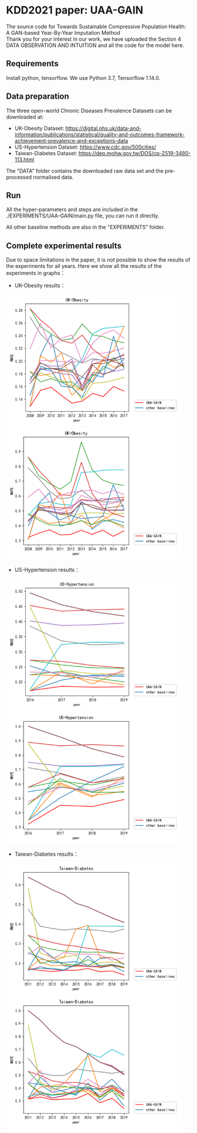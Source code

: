 # KDD2021 paper: UAA-GAIN
The source code for Towards Sustainable Compressive Population Health: A GAN-based Year-By-Year Imputation Method    
Thank you for your interest in our work, we have uploaded the Section 4 DATA OBSERVATION AND INTUITION and all the code for the model here.

## Requirements
Install python, tensorflow. We use Python 3.7, Tensorflow 1.14.0.

## Data preparation
The three open-world Chronic Diseases Prevalence Datasets can be downloaded at:
* UK-Obesity Dataset: https://digital.nhs.uk/data-and-information/publications/statistical/quality-and-outcomes-framework-achievement-prevalence-and-exceptions-data
* US-Hypertension Dataset: https://www.cdc.gov/500cities/
* Taiwan-Diabetes Dataset: https://dep.mohw.gov.tw/DOS/cp-2519-3480-113.html

The "DATA" folder contains the downloaded raw data set and the pre-processed normalised data.

## Run
All the hyper-parameters and steps are included in the ./EXPERIMENTS/UAA-GAIN/main.py file, you can run it directly.

All other baseline methods are also in the "EXPERIMENTS" folder.

## Complete experimental results
Due to space limitations in the paper, it is not possible to show the results of the experiments for all years.
Here we show all the results of the experiments in graphs：

* UK-Obesity results：

<img src="https://github.com/WoodScene/Paper_pictures/blob/main/KDD2021/UK_RMSE.png" width="480" height="360"/><br/>
<img src="https://github.com/WoodScene/Paper_pictures/blob/main/KDD2021/UK_MAPE.png" width="480" height="360"/><br/>

* US-Hypertension results：

<img src="https://github.com/WoodScene/Paper_pictures/blob/main/KDD2021/US_RMSE.png" width="480" height="360"/><br/>
<img src="https://github.com/WoodScene/Paper_pictures/blob/main/KDD2021/US_MAPE.png" width="480" height="360"/><br/>


* Taiwan-Diabetes results：

<img src="https://github.com/WoodScene/Paper_pictures/blob/main/KDD2021/TAIWAN_RMSE.png" width="480" height="360"/><br/>
<img src="https://github.com/WoodScene/Paper_pictures/blob/main/KDD2021/TAIWAN_MAPE.png" width="480" height="360"/><br/>



